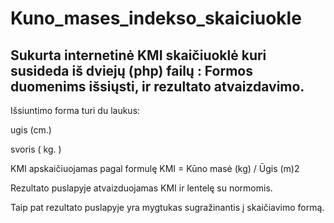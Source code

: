# Kuno_mases_indekso_skaiciuokle
## Sukurta internetinė KMI skaičiuoklė kuri susideda iš dviejų (php) failų : Formos duomenims išsiųsti, ir rezultato atvaizdavimo.
Išsiuntimo forma turi du laukus:

ugis (cm.)

svoris  ( kg. )

KMI apskaičiuojamas pagal formulę KMI = Kūno masė (kg) / Ūgis (m)2

Rezultato puslapyje atvaizduojamas KMI ir lentelę su normomis.

Taip pat rezultato puslapyje yra mygtukas sugražinantis į skaičiavimo formą.
